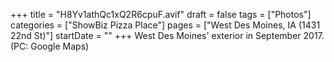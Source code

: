 +++
title = "H8Yv1athQc1xQ2R6cpuF.avif"
draft = false
tags = ["Photos"]
categories = ["ShowBiz Pizza Place"]
pages = ["West Des Moines, IA (1431 22nd St)"]
startDate = ""
+++
West Des Moines' exterior in September 2017. (PC: Google Maps)
